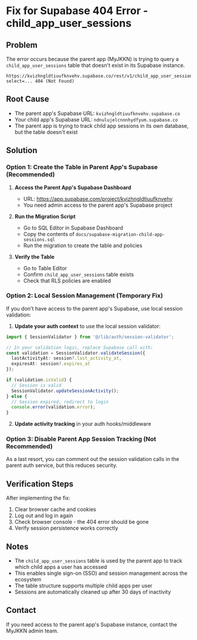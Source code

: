 # Fix for Supabase 404 Error - child_app_user_sessions

## Problem
The error occurs because the parent app (MyJKKN) is trying to query a `child_app_user_sessions` table that doesn't exist in its Supabase instance.

```
https://kvizhngldtiuufknvehv.supabase.co/rest/v1/child_app_user_sessions?select=... 404 (Not Found)
```

## Root Cause
- The parent app's Supabase URL: `kvizhngldtiuufknvehv.supabase.co`
- Your child app's Supabase URL: `ndnulujelcnnnhydfyum.supabase.co`
- The parent app is trying to track child app sessions in its own database, but the table doesn't exist

## Solution

### Option 1: Create the Table in Parent App's Supabase (Recommended)

1. **Access the Parent App's Supabase Dashboard**
   - URL: https://app.supabase.com/project/kvizhngldtiuufknvehv
   - You need admin access to the parent app's Supabase project

2. **Run the Migration Script**
   - Go to SQL Editor in Supabase Dashboard
   - Copy the contents of `docs/supabase-migration-child-app-sessions.sql`
   - Run the migration to create the table and policies

3. **Verify the Table**
   - Go to Table Editor
   - Confirm `child_app_user_sessions` table exists
   - Check that RLS policies are enabled

### Option 2: Local Session Management (Temporary Fix)

If you don't have access to the parent app's Supabase, use local session validation:

1. **Update your auth context** to use the local session validator:

```typescript
import { SessionValidator } from '@/lib/auth/session-validator';

// In your validation logic, replace Supabase call with:
const validation = SessionValidator.validateSession({
  lastActivityAt: session?.last_activity_at,
  expiresAt: session?.expires_at
});

if (validation.isValid) {
  // Session is valid
  SessionValidator.updateSessionActivity();
} else {
  // Session expired, redirect to login
  console.error(validation.error);
}
```

2. **Update activity tracking** in your auth hooks/middleware

### Option 3: Disable Parent App Session Tracking (Not Recommended)

As a last resort, you can comment out the session validation calls in the parent auth service, but this reduces security.

## Verification Steps

After implementing the fix:

1. Clear browser cache and cookies
2. Log out and log in again
3. Check browser console - the 404 error should be gone
4. Verify session persistence works correctly

## Notes

- The `child_app_user_sessions` table is used by the parent app to track which child apps a user has accessed
- This enables single sign-on (SSO) and session management across the ecosystem
- The table structure supports multiple child apps per user
- Sessions are automatically cleaned up after 30 days of inactivity

## Contact

If you need access to the parent app's Supabase instance, contact the MyJKKN admin team.